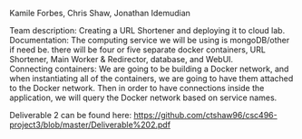 
Kamile Forbes, Chris Shaw, Jonathan Idemudian

Team description:  Creating a URL Shortener and deploying it to cloud lab.
Documentation: The computing service we will be using is mongoDB/other if need be.
		    there will be four or five separate docker containers, URL Shortener,
		    Main Worker & Redirector, database, and WebUI.  
Connecting containers:
We are going to be building a Docker network, and when instantiating all of the        containers, we are going to have them attached to the Docker network. Then in order to have connections inside the application, we will query the Docker network based on service names.

Deliverable 2 can be found here: https://github.com/ctshaw96/csc496-project3/blob/master/Deliverable%202.pdf

		

 
